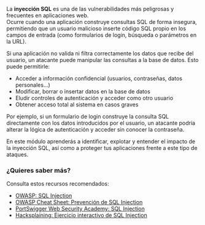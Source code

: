 La **inyección SQL** es una de las vulnerabilidades más peligrosas y frecuentes en aplicaciones web.  
Ocurre cuando una aplicación construye consultas SQL de forma insegura, permitiendo que un usuario malicioso inserte código SQL propio en los campos de entrada (como formularios de login, búsqueda o parámetros en la URL).

Si una aplicación no valida ni filtra correctamente los datos que recibe del usuario, un atacante puede manipular las consultas a la base de datos. Esto puede permitirle:

- Acceder a información confidencial (usuarios, contraseñas, datos personales...)
- Modificar, borrar o insertar datos en la base de datos
- Eludir controles de autenticación y acceder como otro usuario
- Obtener acceso total al sistema en casos graves

Por ejemplo, si un formulario de login construye la consulta SQL directamente con los datos introducidos por el usuario, un atacante podría alterar la lógica de autenticación y acceder sin conocer la contraseña.

En este módulo aprenderás a identificar, explotar y entender el impacto de la inyección SQL, así como a proteger tus aplicaciones frente a este tipo de ataques.

### ¿Quieres saber más?

Consulta estos recursos recomendados:

- [OWASP: SQL Injection](https://owasp.org/www-community/attacks/SQL_Injection) 
- [OWASP Cheat Sheet: Prevención de SQL Injection](https://cheatsheetseries.owasp.org/cheatsheets/SQL_Injection_Prevention_Cheat_Sheet.html) 
- [PortSwigger Web Security Academy: SQL Injection](https://portswigger.net/web-security/sql-injection) 
- [Hacksplaining: Ejercicio interactivo de SQL Injection](https://www.hacksplaining.com/exercises/sql-injection) 